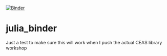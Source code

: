 [![Binder](https://mybinder.org/badge_logo.svg)](https://mybinder.org/v2/gh/aidansorensen/julia_binder.git/HEAD)
# julia_binder

Just a test to make sure this will work when I push the actual CEAS library workshop
